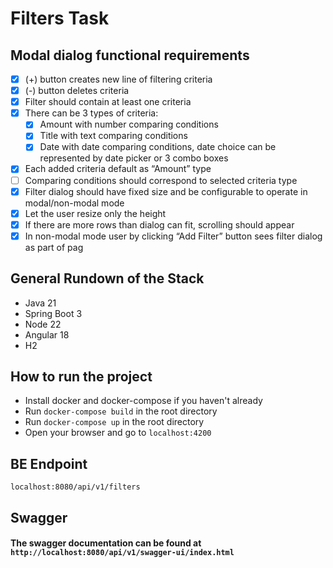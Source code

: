 # Filters Task

## Modal dialog functional requirements

- [x] (+) button creates new line of filtering criteria
- [x] (-) button deletes criteria
- [x] Filter should contain at least one criteria
- [x] There can be 3 types of criteria:
  - [x] Amount with number comparing conditions
  - [x] Title with text comparing conditions
  - [x] Date with date comparing conditions, date choice can be represented by date picker or 3 combo boxes
- [x] Each added criteria default as “Amount” type
- [ ] Comparing conditions should correspond to selected criteria type
- [x] Filter dialog should have fixed size and be configurable to operate in modal/non-modal mode
- [x] Let the user resize only the height
- [x] If there are more rows than dialog can fit, scrolling should appear
- [x] In non-modal mode user by clicking “Add Filter” button sees filter dialog as part of pag

## General Rundown of the Stack
- Java 21
- Spring Boot 3
- Node 22
- Angular 18
- H2

## How to run the project
- Install docker and docker-compose if you haven't already
- Run `docker-compose build` in the root directory
- Run `docker-compose up` in the root directory
- Open your browser and go to `localhost:4200`

## BE Endpoint
`localhost:8080/api/v1/filters`

## Swagger

#### The swagger documentation can be found at `http://localhost:8080/api/v1/swagger-ui/index.html`
